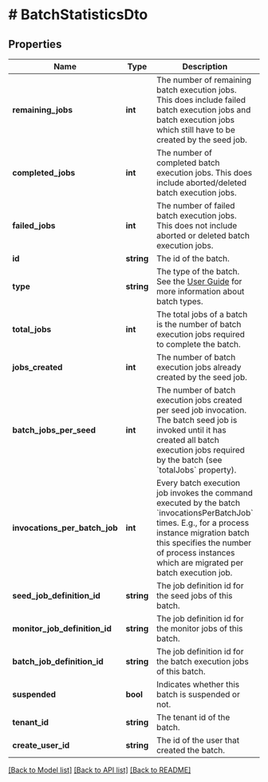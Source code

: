 # # BatchStatisticsDto

## Properties

Name | Type | Description | Notes
------------ | ------------- | ------------- | -------------
**remaining_jobs** | **int** | The number of remaining batch execution jobs. This does include failed batch execution jobs and batch execution jobs which still have to be created by the seed job. | [optional]
**completed_jobs** | **int** | The number of completed batch execution jobs. This does include aborted/deleted batch execution jobs. | [optional]
**failed_jobs** | **int** | The number of failed batch execution jobs. This does not include aborted or deleted batch execution jobs. | [optional]
**id** | **string** | The id of the batch. | [optional]
**type** | **string** | The type of the batch. See the [User Guide](https://docs.camunda.org/manual/7.15/user-guide/process-engine/batch/#creating-a-batch) for more information about batch types. | [optional]
**total_jobs** | **int** | The total jobs of a batch is the number of batch execution jobs required to complete the batch. | [optional]
**jobs_created** | **int** | The number of batch execution jobs already created by the seed job. | [optional]
**batch_jobs_per_seed** | **int** | The number of batch execution jobs created per seed job invocation. The batch seed job is invoked until it has created all batch execution jobs required by the batch (see &#x60;totalJobs&#x60; property). | [optional]
**invocations_per_batch_job** | **int** | Every batch execution job invokes the command executed by the batch &#x60;invocationsPerBatchJob&#x60; times. E.g., for a process instance migration batch this specifies the number of process instances which are migrated per batch execution job. | [optional]
**seed_job_definition_id** | **string** | The job definition id for the seed jobs of this batch. | [optional]
**monitor_job_definition_id** | **string** | The job definition id for the monitor jobs of this batch. | [optional]
**batch_job_definition_id** | **string** | The job definition id for the batch execution jobs of this batch. | [optional]
**suspended** | **bool** | Indicates whether this batch is suspended or not. | [optional]
**tenant_id** | **string** | The tenant id of the batch. | [optional]
**create_user_id** | **string** | The id of the user that created the batch. | [optional]

[[Back to Model list]](../../README.md#models) [[Back to API list]](../../README.md#endpoints) [[Back to README]](../../README.md)

